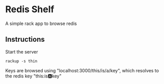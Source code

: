 # Redis Shelf

A simple rack app to browse redis

## Instructions

Start the server

    rackup -s thin

Keys are browsed using "localhost:3000/this/is/a/key", which resolves to the redis key "this:is:a:key"
